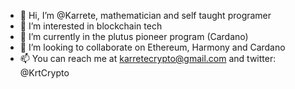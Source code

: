 - 👋 Hi, I’m @Karrete, mathematician and self taught programer
- 👀 I’m interested in blockchain tech
- 🌱 I’m currently in the plutus pioneer program (Cardano)
- 💞️ I’m looking to collaborate on Ethereum, Harmony and Cardano
- 📫 You can reach me at karretecrypto@gmail.com and twitter: @KrtCrypto
